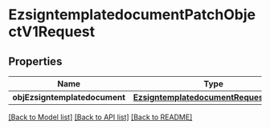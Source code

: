 # EzsigntemplatedocumentPatchObjectV1Request

## Properties
Name | Type | Description | Notes
------------ | ------------- | ------------- | -------------
**objEzsigntemplatedocument** | [**EzsigntemplatedocumentRequestPatch***](EzsigntemplatedocumentRequestPatch.md) |  | 

[[Back to Model list]](../README.md#documentation-for-models) [[Back to API list]](../README.md#documentation-for-api-endpoints) [[Back to README]](../README.md)


